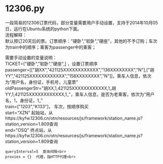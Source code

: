 12306.py
========

一段简易的12306订票代码，部分变量需要用户手动设置，支持于2014年10月05日，运行在Ubuntu系统的python下面。<br>
流程解释：<br>
    默认预订20天后的票。订票顺序："硬卧","软卧","硬座"，其他的不予订购；车次为train中的顺序；乘客为passenger中的乘客；<br>

需要手动设置的变量说明：<br>
    TICKET=["硬卧","软卧","硬座",]  ，设置订票顺序<br>
    passenger=[["胡XX","421125XXXXXXXXXXXX","136XXXXXXXX","N"],["胡YY","421125XXXXXXXXXXXX","158XXXXXXXX","N"]]，乘车人信息，依次为“用户名，身份证，手机号，儿童票”<br>
    oldPassengerStr="胡XX,1,421125XXXXXXXXXXXX,1_胡YY,1,421125XXXXXXXXXXXX,1_"，乘车人信息，是否为老乘客，依次为“用户名，1，身份证，1_”<br>
    train=["1203","K133"]， 车次，按顺序购买<br>
    start="XZN"  起始站，从https://kyfw.12306.cn/otn/resources/js/framework/station_name.js?station_version=1.809查询<br>
	  end="OSQ"    终点站，从https://kyfw.12306.cn/otn/resources/js/framework/station_name.js?station_version=1.809查询<br>
    
    queryInterval=5  查询间隔<br>
    proxies = {}  代理，指HTTP代理<br>


